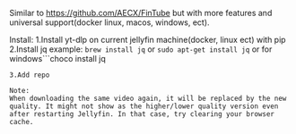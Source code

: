 Similar to https://github.com/AECX/FinTube but with more features and universal support(docker linux, macos, windows, ect).

Install:
1.Install yt-dlp on current jellyfin machine(docker, linux ect) with pip
2.Install jq example: ```brew install jq``` or ```sudo apt-get install jq``` or for windows```choco install jq
```
3.Add repo

Note:
When downloading the same video again, it will be replaced by the new quality. It might not show as the higher/lower quality version even after restarting Jellyfin. In that case, try clearing your browser cache.